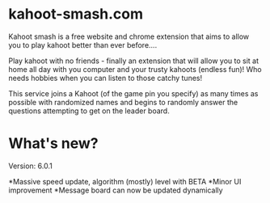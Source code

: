 # kahoot-smash.com

Kahoot smash is a free website and chrome extension that aims to allow you to play kahoot better than ever before....

Play kahoot with no friends - finally an extension that will allow you to sit at home all day with you computer and your trusty kahoots (endless fun)! Who needs hobbies when you can listen to those catchy tunes!

This service joins a Kahoot (of the game pin you specify) as many times as possible with randomized names and begins to randomly answer the questions attempting to get on the leader board.

# What's new?

Version: 6.0.1

*Massive speed update, algorithm (mostly) level with BETA
*Minor UI improvement
*Message board can now be updated dynamically


